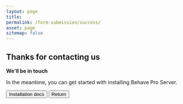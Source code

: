 ```yaml
---
layout: page
title:
permalink: /form-submission/success/
asset: page
sitemap: false
---
```


## Thanks for contacting us

**We'll be in touch**

In the meantime, you can get started with installing Behave Pro Server.

<button class="ui button">Installation docs</button>
<button class="ui button basic">Return</button>
